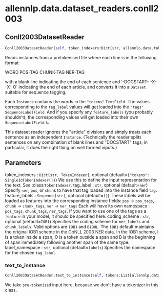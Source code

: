 # allennlp.data.dataset_readers.conll2003

## Conll2003DatasetReader
```python
Conll2003DatasetReader(self, token_indexers:Dict[str, allennlp.data.token_indexers.token_indexer.TokenIndexer]=None, tag_label:str='ner', feature_labels:Sequence[str]=(), lazy:bool=False, coding_scheme:str='IOB1', label_namespace:str='labels') -> None
```

Reads instances from a pretokenised file where each line is in the following format:

WORD POS-TAG CHUNK-TAG NER-TAG

with a blank line indicating the end of each sentence
and '-DOCSTART- -X- -X- O' indicating the end of each article,
and converts it into a ``Dataset`` suitable for sequence tagging.

Each ``Instance`` contains the words in the ``"tokens"`` ``TextField``.
The values corresponding to the ``tag_label``
values will get loaded into the ``"tags"`` ``SequenceLabelField``.
And if you specify any ``feature_labels`` (you probably shouldn't),
the corresponding values will get loaded into their own ``SequenceLabelField`` s.

This dataset reader ignores the "article" divisions and simply treats
each sentence as an independent ``Instance``. (Technically the reader splits sentences
on any combination of blank lines and "DOCSTART" tags; in particular, it does the right
thing on well formed inputs.)

Parameters
----------
token_indexers : ``Dict[str, TokenIndexer]``, optional (default=``{"tokens": SingleIdTokenIndexer()}``)
    We use this to define the input representation for the text.  See :class:`TokenIndexer`.
tag_label : ``str``, optional (default=``ner``)
    Specify `ner`, `pos`, or `chunk` to have that tag loaded into the instance field `tag`.
feature_labels : ``Sequence[str]``, optional (default=``()``)
    These labels will be loaded as features into the corresponding instance fields:
    ``pos`` -> ``pos_tags``, ``chunk`` -> ``chunk_tags``, ``ner`` -> ``ner_tags``
    Each will have its own namespace : ``pos_tags``, ``chunk_tags``, ``ner_tags``.
    If you want to use one of the tags as a `feature` in your model, it should be
    specified here.
coding_scheme : ``str``, optional (default=``IOB1``)
    Specifies the coding scheme for ``ner_labels`` and ``chunk_labels``.
    Valid options are ``IOB1`` and ``BIOUL``.  The ``IOB1`` default maintains
    the original IOB1 scheme in the CoNLL 2003 NER data.
    In the IOB1 scheme, I is a token inside a span, O is a token outside
    a span and B is the beginning of span immediately following another
    span of the same type.
label_namespace : ``str``, optional (default=``labels``)
    Specifies the namespace for the chosen ``tag_label``.

### text_to_instance
```python
Conll2003DatasetReader.text_to_instance(self, tokens:List[allennlp.data.tokenizers.token.Token], pos_tags:List[str]=None, chunk_tags:List[str]=None, ner_tags:List[str]=None) -> allennlp.data.instance.Instance
```

We take `pre-tokenized` input here, because we don't have a tokenizer in this class.

